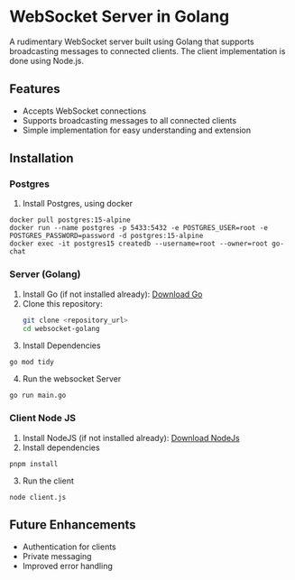 # WebSocket Server in Golang

A rudimentary WebSocket server built using Golang that supports broadcasting messages to connected clients. The client implementation is done using Node.js.

## Features
- Accepts WebSocket connections
- Supports broadcasting messages to all connected clients
- Simple implementation for easy understanding and extension

## Installation

### Postgres 
1. Install Postgres, using docker
```
docker pull postgres:15-alpine
docker run --name postgres -p 5433:5432 -e POSTGRES_USER=root -e POSTGRES_PASSWORD=password -d postgres:15-alpine
docker exec -it postgres15 createdb --username=root --owner=root go-chat 
```

### Server (Golang)
1. Install Go (if not installed already): [Download Go](https://golang.org/dl/)
2. Clone this repository:
   ```sh
   git clone <repository_url>
   cd websocket-golang
   ```
3. Install Dependencies
```
go mod tidy
```
4. Run the websocket Server
```
go run main.go
```

### Client Node JS
1. Install NodeJS (if not installed already): [Download NodeJs](https://nodejs.org/)
2. Install dependencies
```
pnpm install
```
3. Run the client
```
node client.js
```

## Future Enhancements
* Authentication for clients
* Private messaging
* Improved error handling

